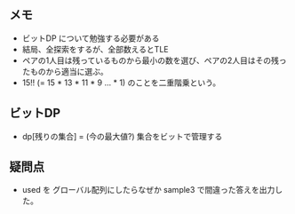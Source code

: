 ## メモ
- ビットDP について勉強する必要がある
- 結局、全探索をするが、全部数えるとTLE
- ペアの1人目は残っているものから最小の数を選び、ペアの2人目はその残ったものから適当に選ぶ。
- 15!! (= 15 * 13 * 11 * 9 ... * 1) のことを二重階乗という。

## ビットDP
- dp[残りの集合] = (今の最大値?)   集合をビットで管理する


## 疑問点
- used を グローバル配列にしたらなぜか sample3 で間違った答えを出力した。
